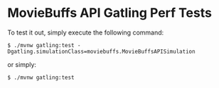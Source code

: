 MovieBuffs API Gatling Perf Tests
=========================

To test it out, simply execute the following command:

    $ ./mvnw gatling:test -Dgatling.simulationClass=moviebuffs.MovieBuffsAPISimulation

or simply:

    $ ./mvnw gatling:test
